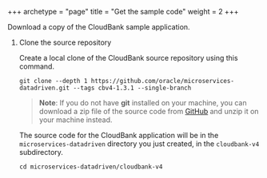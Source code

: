 +++
archetype = "page"
title = "Get the sample code"
weight = 2
+++


Download a copy of the CloudBank sample application.

1. Clone the source repository

    Create a local clone of the CloudBank source repository using this command.

    ```shell
    git clone --depth 1 https://github.com/oracle/microservices-datadriven.git --tags cbv4-1.3.1 --single-branch
    ```

    > **Note**: If you do not have **git** installed on your machine, you can download a zip file of the source code from [GitHub](https://github.com/oracle/microservices-datadriven) and unzip it on your machine instead.

    The source code for the CloudBank application will be in the `microservices-datadriven` directory you just created, in the `cloudbank-v4` subdirectory.

    ```shell
    cd microservices-datadriven/cloudbank-v4
    ```

